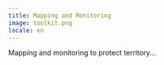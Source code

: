 ```yaml
---
title: Mapping and Monitoring
image: toolkit.png
locale: en
---
```


Mapping and monitoring to protect territory...
